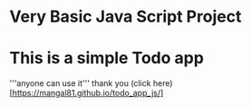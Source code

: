 # Very Basic Java Script Project
# This is a simple Todo app 
'''anyone can use it'''
thank you
(click here)[https://mangal81.github.io/todo_app_js/]